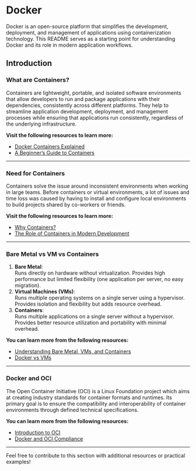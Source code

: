 # Docker

Docker is an open-source platform that simplifies the development, deployment, and management of applications using containerization technology. This README serves as a starting point for understanding Docker and its role in modern application workflows.

## Introduction

### What are Containers?

Containers are lightweight, portable, and isolated software environments that allow developers to run and package applications with their dependencies, consistently across different platforms. They help to streamline application development, deployment, and management processes while ensuring that applications run consistently, regardless of the underlying infrastructure.

**Visit the following resources to learn more:**
- [Docker Containers Explained](https://www.docker.com/resources/what-container/)
- [A Beginner’s Guide to Containers](https://www.redhat.com/en/topics/containers)

---

### Need for Containers

Containers solve the issue around inconsistent environments when working in large teams. Before containers or virtual environments, a lot of issues and time loss was caused by having to install and configure local environments to build projects shared by co-workers or friends.

**Visit the following resources to learn more:**
- [Why Containers?](https://opensource.com/resources/what-are-linux-containers)
- [The Role of Containers in Modern Development](https://www.vmware.com/topics/glossary/content/containers.html)

---

### Bare Metal vs VM vs Containers

1. **Bare Metal**:  
   Runs directly on hardware without virtualization. Provides high performance but limited flexibility (one application per server, no easy migration).  
2. **Virtual Machines (VMs)**:  
   Runs multiple operating systems on a single server using a hypervisor. Provides isolation and flexibility but adds resource overhead.  
3. **Containers**:  
   Runs multiple applications on a single server without a hypervisor. Provides better resource utilization and portability with minimal overhead.  

**You can learn more from the following resources:**
- [Understanding Bare Metal, VMs, and Containers](https://www.ibm.com/cloud/learn/containers-vs-vms)
- [Docker vs VMs](https://www.docker.com/resources/what-container/#Containers-vs-VMs)

---

### Docker and OCI

The Open Container Initiative (OCI) is a Linux Foundation project which aims at creating industry standards for container formats and runtimes. Its primary goal is to ensure the compatibility and interoperability of container environments through defined technical specifications.

**You can learn more from the following resources:**
- [Introduction to OCI](https://opencontainers.org/)
- [Docker and OCI Compliance](https://docs.docker.com/engine/reference/commandline/oci/)

---

Feel free to contribute to this section with additional resources or practical examples!
